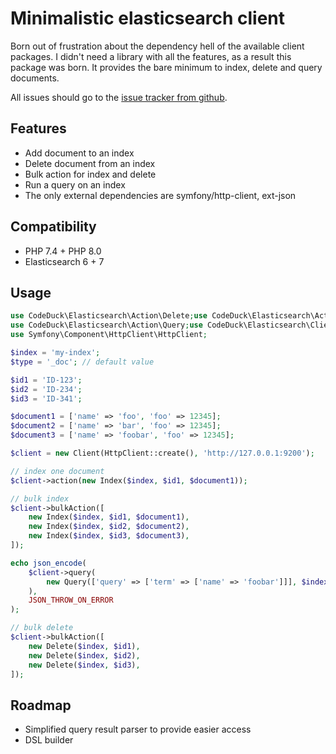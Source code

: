 # Minimalistic elasticsearch client

Born out of frustration about the dependency hell of the available client packages. I didn't need a library with all the
features, as a result this package was born. It provides the bare minimum to index, delete and query documents.

All issues should go to the [issue tracker from github](https://github.com/CodeDuck42/elasticsearch/issues).

## Features

- Add document to an index
- Delete document from an index
- Bulk action for index and delete
- Run a query on an index
- The only external dependencies are symfony/http-client, ext-json

## Compatibility

- PHP 7.4 + PHP 8.0
- Elasticsearch 6 + 7

## Usage

~~~php
use CodeDuck\Elasticsearch\Action\Delete;use CodeDuck\Elasticsearch\Action\Index;
use CodeDuck\Elasticsearch\Action\Query;use CodeDuck\Elasticsearch\Client;
use Symfony\Component\HttpClient\HttpClient;

$index = 'my-index';
$type = '_doc'; // default value

$id1 = 'ID-123';
$id2 = 'ID-234';
$id3 = 'ID-341';

$document1 = ['name' => 'foo', 'foo' => 12345];
$document2 = ['name' => 'bar', 'foo' => 12345];
$document3 = ['name' => 'foobar', 'foo' => 12345];

$client = new Client(HttpClient::create(), 'http://127.0.0.1:9200');

// index one document
$client->action(new Index($index, $id1, $document1));

// bulk index
$client->bulkAction([
    new Index($index, $id1, $document1),
    new Index($index, $id2, $document2),
    new Index($index, $id3, $document3),
]);

echo json_encode(
    $client->query(
        new Query(['query' => ['term' => ['name' => 'foobar']]], $index)
    ),
    JSON_THROW_ON_ERROR
);

// bulk delete
$client->bulkAction([
    new Delete($index, $id1),
    new Delete($index, $id2),
    new Delete($index, $id3),
]);

~~~

## Roadmap

- Simplified query result parser to provide easier access
- DSL builder
